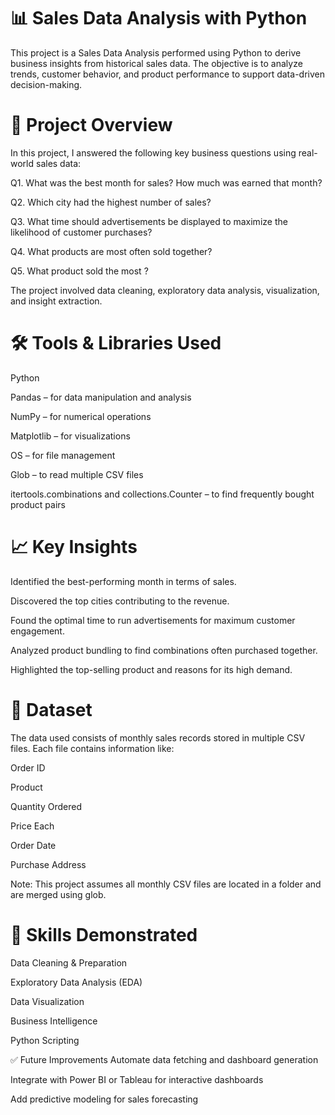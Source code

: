 # 📊 Sales Data Analysis with Python

This project is a Sales Data Analysis performed using Python to derive business insights from historical sales data. The objective is to analyze trends, customer behavior, and product performance to support data-driven decision-making.

# 🚀 Project Overview

In this project, I answered the following key business questions using real-world sales data:

Q1. What was the best month for sales? How much was earned that month?

Q2. Which city had the highest number of sales?

Q3. What time should advertisements be displayed to maximize the likelihood of customer purchases?

Q4. What products are most often sold together?

Q5. What product sold the most ?

The project involved data cleaning, exploratory data analysis, visualization, and insight extraction.

# 🛠️ Tools & Libraries Used
Python

Pandas – for data manipulation and analysis

NumPy – for numerical operations

Matplotlib – for visualizations

OS – for file management

Glob – to read multiple CSV files

itertools.combinations and collections.Counter – to find frequently bought product pairs

# 📈 Key Insights
Identified the best-performing month in terms of sales.

Discovered the top cities contributing to the revenue.

Found the optimal time to run advertisements for maximum customer engagement.

Analyzed product bundling to find combinations often purchased together.

Highlighted the top-selling product and reasons for its high demand.

# 📂 Dataset
The data used consists of monthly sales records stored in multiple CSV files. Each file contains information like:

Order ID

Product

Quantity Ordered

Price Each

Order Date

Purchase Address

Note: This project assumes all monthly CSV files are located in a folder and are merged using glob.


# 🧠 Skills Demonstrated
Data Cleaning & Preparation

Exploratory Data Analysis (EDA)

Data Visualization

Business Intelligence

Python Scripting


✅ Future Improvements
Automate data fetching and dashboard generation

Integrate with Power BI or Tableau for interactive dashboards

Add predictive modeling for sales forecasting
